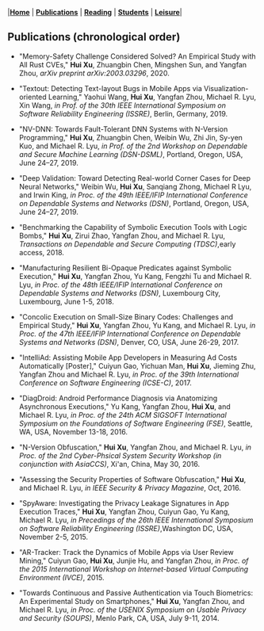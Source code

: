 |[<b>Home</b>](https://hxuhack.github.io/) | [<b>Publications</b>](../publication/list) | [<b>Reading</b>](../reading/list) | [<b>Students</b>](../students/list) | [<b>Leisure</b>](../leisure/list)|


## Publications (chronological order)

- "Memory-Safety Challenge Considered Solved? An Empirical Study with All Rust CVEs," **Hui Xu**, Zhuangbin Chen, Mingshen Sun, and Yangfan Zhou, _arXiv preprint arXiv:2003.03296_, 2020.

- "Textout: Detecting Text-layout Bugs in Mobile Apps via Visualization-oriented Learning," Yaohui Wang, **Hui Xu**, Yangfan Zhou, Michael R. Lyu, Xin Wang, _in Prof. of the 30th IEEE International Symposium on Software Reliability Engineering (ISSRE)_, Berlin, Germany, 2019.

- "NV-DNN: Towards Fault-Tolerant DNN Systems with N-Version Programming," **Hui Xu**, Zhuangbin Chen, Weibin Wu, Zhi Jin, Sy-yen Kuo, and Michael R. Lyu, _in Prof. of the 2nd Workshop on Dependable and Secure Machine Learning (DSN-DSML)_, Portland, Oregon, USA, June 24–27, 2019. 

- "Deep Validation: Toward Detecting Real-world Corner Cases for Deep Neural Networks," Weibin Wu, **Hui Xu**, Sanqiang Zhong, Michael R Lyu, and Irwin King, _in Proc. of the 49th IEEE/IFIP International Conference on Dependable Systems and Networks (DSN)_, Portland, Oregon, USA, June 24–27, 2019. 

- "Benchmarking the Capability of Symbolic Execution Tools with Logic Bombs," **Hui Xu**, Zirui Zhao, Yangfan Zhou, and Michael R. Lyu, _Transactions on Dependable and Secure Computing (TDSC)_,early access, 2018. 

- "Manufacturing Resilient Bi-Opaque Predicates against Symbolic Execution," **Hui Xu**, Yangfan Zhou, Yu Kang, Fengzhi Tu and Michael R. Lyu, _in Proc. of the 48th IEEE/IFIP International Conference on Dependable Systems and Networks (DSN)_, Luxembourg City, Luxembourg, June 1-5, 2018. 

- "Concolic Execution on Small-Size Binary Codes: Challenges and Empirical Study," **Hui Xu**, Yangfan Zhou, Yu Kang, and Michael R. Lyu, _in Proc. of the 47th IEEE/IFIP International Conference on Dependable Systems and Networks (DSN)_, Denver, CO, USA, June 26-29, 2017. 

- "IntelliAd: Assisting Mobile App Developers in Measuring Ad Costs Automatically [Poster]," Cuiyun Gao, Yichuan Man, **Hui Xu**, Jieming Zhu, Yangfan Zhou and Michael R. Lyu, _in Proc. of the 39th International Conference on Software Engineering (ICSE-C)_, 2017. 

- "DiagDroid: Android Performance Diagnosis via Anatomizing Asynchronous Executions," Yu Kang, Yangfan Zhou, **Hui Xu**, and Michael R. Lyu, _in Proc. of the 24th ACM SIGSOFT International Symposium on the Foundations of Software Engineering (FSE)_, Seattle, WA, USA, November 13-18, 2016. 

- "N-Version Obfuscation," **Hui Xu**, Yangfan Zhou, and Michael R. Lyu, _in Proc. of the 2nd Cyber-Phsical System Security Workshop (in conjunction with AsiaCCS)_, Xi'an, China, May 30, 2016. 

- "Assessing the Security Properties of Software Obfuscation," **Hui Xu**, and Michael R. Lyu, _in IEEE Security & Privacy Magazine_, Oct, 2016. 

- "SpyAware: Investigating the Privacy Leakage Signatures in App Execution Traces," **Hui Xu**, Yangfan Zhou, Cuiyun Gao, Yu Kang, Michael R. Lyu, _in Precedings of the 26th IEEE International Symposium on Software Reliability Engineering (ISSRE)_,Washington DC, USA, November 2-5, 2015. 

- "AR-Tracker: Track the Dynamics of Mobile Apps via User Review Mining," Cuiyun Gao, **Hui Xu**, Junjie Hu, and Yangfan Zhou, _in Proc. of the 2015 International Workshop on Internet-based Virtual Computing Environment (IVCE)_, 2015. 

- "Towards Continuous and Passive Authentication via Touch Biometrics: An Experimental Study on Smartphones," **Hui Xu**, Yangfan Zhou, and Michael R. Lyu, _in Proc. of the USENIX Symposium on Usable Privacy and Security (SOUPS)_, Menlo Park, CA, USA, July 9-11, 2014.
